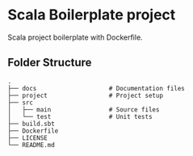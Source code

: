 # Scala Boilerplate project

Scala project boilerplate with Dockerfile.

## Folder Structure

    .
    ├── docs                    # Documentation files
    ├── project                 # Project setup
    ├── src                     
    │   ├── main                # Source files
    │   └── test                # Unit tests
    ├── build.sbt
    ├── Dockerfile
    ├── LICENSE
    └── README.md